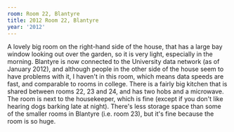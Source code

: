 ```yaml
---
room: Room 22, Blantyre
title: 2012 Room 22, Blantyre
year: '2012'
---
```


A lovely big room on the right-hand side of the house, that has a large bay window looking out over the garden, so it is very light, especially in the morning. Blantyre is now connected to the University data network (as of January 2012), and although people in the other side of the house seem to have problems with it, I haven't in this room, which means data speeds are fast, and comparable to rooms in college. There is a fairly big kitchen that is shared between rooms 22, 23 and 24, and has two hobs and a microwave. The room is next to the housekeeper, which is fine (except if you don't like hearing dogs barking late at night). There's less storage space than some of the smaller rooms in Blantyre (i.e. room 23), but it's fine because the room is so huge.